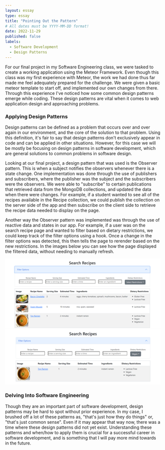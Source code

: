 ```yaml
---
layout: essay
type: essay
title: "Pointing Out the Pattern"
# All dates must be YYYY-MM-DD format!
date: 2022-11-29
published: false
labels:
  - Software Development
  - Design Patterns
---
```


For our final project in my Software Engineering class, we were tasked to create a working application using the Meteor Framework. Even though this class was my first experience with Meteor, the work we had done thus far made me feel adequately prepared for the challenge. We were given a basic meteor template to start off, and implemented our own changes from there. Through this experience I've noticed how some common design patterns emerge while coding. These design patterns are vital when it comes to web application design and approaching problems.  

### Applying Design Patterns

Design patterns can be defined as a problem that occurs over and over again in our environment, and the core of the solution to that problem. Using this definition, it's fair to say that design patterns don't exclusively appear in code and can be applied in other situations. However, for this case we will be mostly be focusing on design patterns in software development, which are general solutions to common problems in software design. 

Looking at our final project, a design pattern that was used is the Observer pattern. This is when a subject notifies the observers whenever there is a state change. One implementation was done through the use of publishers and subscribers, where the publisher was the subject and the subscribers were the observers. We were able to "subscribe" to certain publications that retrieved data from the MongoDB collections, and updated the data when there were changes. For example, if a student wanted to see all of the recipes available in the Recipe collection, we could publish the collection on the server side of the app and then subscribe on the client side to retrieve the recipe data needed to display on the page. 

Another way the Observer pattern was implemented was through the use of reactive data and states in our app. For example, if a user was on the search recipe page and wanted to filter based on dietary restrictions, we could keep track of the filter options using a hook. Once a change in the filter options was detected, this then tells the page to rerender based on the new restrictions. In the images below you can see how the page displayed the filtered data, without needing to manually refresh. 

<div class="text-center p-4">
  <img width="800px" src="../img/design-patterns/recipes-unfiltered.png" >
  <img width="800px" src="../img/design-patterns/recipes-filtered.png" >
</div>

### Delving Into Software Engineering

Though they are an important part of software development, design patterns may be hard to spot without prior experience. In my case, I brushed off a lot of these patterns as, "that's just how they do things" or, "that's just common sense". Even if it may appear that way now, there was a time where these design patterns did not yet exist. Understanding these patterns and when/how to apply them is crucial for a successful career in software development, and is something that I will pay more mind towards in the future. 